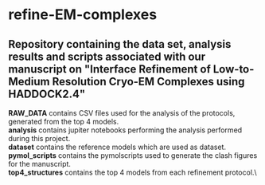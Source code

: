 # refine-EM-complexes
Repository containing the data set, analysis results and scripts associated with our manuscript on "Interface Refinement of Low-to-Medium Resolution Cryo-EM Complexes using HADDOCK2.4"
-------
**RAW_DATA**
contains CSV files used for the analysis of the protocols, generated from the top 4 models.\
**analysis**
contains jupiter notebooks performing the analysis performed during this project.\
**dataset**
contains the reference models which are used as dataset.\
**pymol_scripts**
contains the pymolscripts used to generate the clash figures for the manuscript.\
**top4_structures**
contains the top 4 models from each refinement protocol.\
